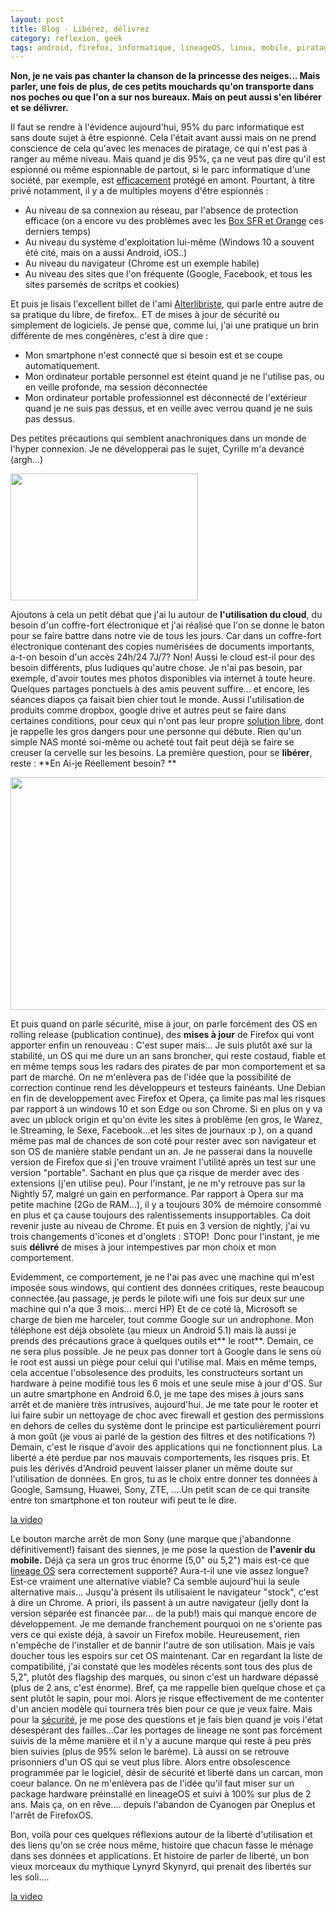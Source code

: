 ```yaml
---
layout: post
title: Blog - Libérez, délivrez
category: reflexion, geek
tags: android, firefox, informatique, lineageOS, linux, mobile, piratage, Réflexion, tutoriel
---
```

**Non, je ne vais pas chanter la chanson de la princesse des neiges... Mais parler, une fois de plus, de ces petits mouchards qu'on transporte dans nos poches ou que l'on a sur nos bureaux. Mais on peut aussi s'en libérer et se délivrer.**

Il faut se rendre à l'évidence aujourd'hui, 95% du parc informatique est sans doute sujet à être espionné. Cela l'était avant aussi mais on ne prend conscience de cela qu'avec les menaces de piratage, ce qui n'est pas à ranger au même niveau. Mais quand je dis 95%, ça ne veut pas dire qu'il est espionné ou même espionnable de partout, si le parc informatique d'une société, par exemple, est <a href="http://www.zataz.com/shadowpad-porte-cachee/?utm_source=feedburner&amp;utm_medium=feed&amp;utm_campaign=Feed%3A+ZatazNews+%28ZATAZ+News%29">efficacement</a> protégé en amont. Pourtant, à titre privé notamment, il y a de multiples moyens d'être espionnés :

* Au niveau de sa connexion au réseau, par l'absence de protection efficace (on a encore vu des problèmes avec les <a href="http://www.journaldugeek.com/2017/08/11/faille-securite-box-sfr-orange-wifi/">Box SFR et Orange</a> ces derniers temps)
* Au niveau du système d'exploitation lui-même (Windows 10 a souvent été cité, mais on a aussi Android, iOS..)
* Au niveau du navigateur (Chrome est un exemple habile)
* Au niveau des sites que l'on fréquente (Google, Facebook, et tous les sites parsemés de scritps et cookies)

Et puis je lisais l'excellent billet de l'ami <a href="http://alterlibriste.free.fr/index.php?post/2017/08/09/Perspective-critique">Alterlibriste</a>, qui parle entre autre de sa pratique du libre, de firefox.. ET de mises à jour de sécurité ou simplement de logiciels. Je pense que, comme lui, j'ai une pratique un brin différente de mes congénères, c'est à dire que :

* Mon smartphone n'est connecté que si besoin est et se coupe automatiquement.
* Mon ordinateur portable personnel est éteint quand je ne l'utilise pas, ou en veille profonde, ma session déconnectée
* Mon ordinateur portable professionnel est déconnecté de l'extérieur quand je ne suis pas dessus, et en veille avec verrou quand je ne suis pas dessus.

Des petites précautions qui semblent anachroniques dans un monde de l'hyper connexion. Je ne développerai pas le sujet, Cyrille m'a devancé (argh...)

<img class="size-medium wp-image-20986" src="https://cheziceman.files.wordpress.com/2017/08/metasploit.png?w=300" alt="" width="300" height="203" />

Ajoutons à cela un petit débat que j'ai lu autour de **l'utilisation du cloud**, du besoin d'un coffre-fort électronique et j'ai réalisé que l'on se donne le baton pour se faire battre dans notre vie de tous les jours. Car dans un coffre-fort électronique contenant des copies numérisées de documents importants, a-t-on besoin d'un accès 24h/24 7J/7? Non! Aussi le cloud est-il pour des besoin différents, plus ludiques qu'autre chose. Je n'ai pas besoin, par exemple, d'avoir toutes mes photos disponibles via internet à toute heure. Quelques partages ponctuels à des amis peuvent suffire... et encore, les séances diapos ça faisait bien chier tout le monde. Aussi l'utilisation de produits comme dropbox, google drive et autres peut se faire dans certaines conditions, pour ceux qui n'ont pas leur propre <a href="https://cheziceman.wordpress.com/2016/07/12/test-owncloud-vs-cozycloud-les-liberateurs-du-nuage/">solution libre</a>, dont je rappelle les gros dangers pour une personne qui débute. Rien qu'un simple NAS monté soi-même ou acheté tout fait peut déjà se faire se creuser la cervelle sur les besoins. La première question, pour se **libérer**, reste : **En Ai-je Réellement besoin? **

<img class="aligncenter size-full wp-image-20988" src="https://cheziceman.files.wordpress.com/2017/08/nightly57.jpg" alt="" width="723" height="372" />

Et puis quand on parle sécurité, mise à jour, on parle forcément des OS en rolling release (publication continue), des **mises à jour** de Firefox qui vont apporter enfin un renouveau : C'est super mais... Je suis plutôt axé sur la stabilité, un OS qui me dure un an sans broncher, qui reste costaud, fiable et en même temps sous les radars des pirates de par mon comportement et sa part de marché. On ne m'enlèvera pas de l'idée que la possibilité de correction continue rend les développeurs et testeurs fainéants. Une Debian en fin de developpement avec Firefox et Opera, ça limite pas mal les risques par rapport à un windows 10 et son Edge ou son Chrome. Si en plus on y va avec un µblock origin et qu'on évite les sites à problème (en gros, le Warez, le Streaming, le Sexe, Facebook...et les sites de journaux :p ), on a quand même pas mal de chances de son coté pour rester avec son navigateur et son OS de manière stable pendant un an. Je ne passerai dans la nouvelle version de Firefox que si j'en trouve vraiment l'utilité après un test sur une version "portable". Sachant en plus que ça risque de merder avec des extensions (j'en utilise peu). Pour l'instant, je ne m'y retrouve pas sur la Nightly 57, malgré un gain en performance. Par rapport à Opera sur ma petite machine (2Go de RAM...), il y a toujours 30% de mémoire consommé en plus et ça cause toujours des ralentissements insupportables. Ca doit revenir juste au niveau de Chrome. Et puis en 3 version de nightly, j'ai vu trois changements d'icones et d'onglets : STOP!  Donc pour l'instant, je me suis **délivré** de mises à jour intempestives par mon choix et mon comportement.

Evidemment, ce comportement, je ne l'ai pas avec une machine qui m'est imposée sous windows, qui contient des données critiques, reste beaucoup connectée.(au passage, je perds le pilote wifi une fois sur deux sur une machine qui n'a que 3 mois... merci HP) Et de ce coté là, Microsoft se charge de bien me harceler, tout comme Google sur un androphone. Mon téléphone est déjà obsolète (au mieux un Android 5.1) mais là aussi je prends des précautions grace à quelques outils et** le root**. Demain, ce ne sera plus possible. Je ne peux pas donner tort à Google dans le sens où le root est aussi un piège pour celui qui l'utilise mal. Mais en même temps, cela accentue l'obsolesence des produits, les constructeurs sortant un hardware à peine modifié tous les 6 mois et une seule mise à jour d'OS. Sur un autre smartphone en Android 6.0, je me tape des mises à jours sans arrêt et de manière très intrusives, aujourd'hui. Je me tate pour le rooter et lui faire subir un nettoyage de choc avec firewall et gestion des permissions en dehors de celles du système dont le principe est particulièrement pourri à mon goût (je vous ai parlé de la gestion des filtres et des notifications ?) Demain, c'est le risque d'avoir des applications qui ne fonctionnent plus. La liberté a été perdue par nos mauvais comportements, les risques pris. Et puis les dérivés d'Android peuvent laisser planer un même doute sur l'utilisation de données. En gros, tu as le choix entre donner tes données à Google, Samsung, Huawei, Sony, ZTE, ....Un petit scan de ce qui transite entre ton smartphone et ton routeur wifi peut te le dire.

[la video](https://www.youtube.com/watch?v=Svs7d3x7pzg)

Le bouton marche arrêt de mon Sony (une marque que j'abandonne définitivement!) faisant des siennes, je me pose la question de **l'avenir du mobile.** Déjà ça sera un gros truc énorme (5,0" ou 5,2") mais est-ce que <a href="https://lineageos.org">lineage OS</a> sera correctement supporté? Aura-t-il une vie assez longue? Est-ce vraiment une alternative viable? Ca semble aujourd'hui la seule alternative mais... Jusqu'à présent ils utilisaient le navigateur "stock", c'est à dire un Chrome. A priori, ils passent à un autre navigateur (jelly dont la version séparée est financée par... de la pub!) mais qui manque encore de développement. Je me demande franchement pourquoi on ne s'oriente pas vers ce qui existe déjà, à savoir un Firefox mobile. Heureusement, rien n'empêche de l'installer et de bannir l'autre de son utilisation. Mais je vais doucher tous les espoirs sur cet OS maintenant. Car en regardant la liste de compatibilité, j'ai constaté que les modèles récents sont tous des plus de 5,2", plutôt des flagship des marques, ou sinon c'est un hardware dépassé (plus de 2 ans, c'est énorme). Bref, ça me rappelle bien quelque chose et ça sent plutôt le sapin, pour moi. Alors je risque effectivement de me contenter d'un ancien modèle qui tournera très bien pour ce que je veux faire. Mais pour la <a href="https://cve.lineageos.org/kernels">sécurité</a>, je me pose des questions et je fais bien quand je vois l'état désespérant des failles...Car les portages de lineage ne sont pas forcément suivis de la même manière et il n'y a aucune marque qui reste à peu près bien suivies (plus de 95% selon le barème). Là aussi on se retrouve prisonniers d'un OS qui se veut plus libre. Alors entre obsolescence programmée par le logiciel, désir de sécurité et liberté dans un carcan, mon coeur balance. On ne m'enlèvera pas de l'idée qu'il faut miser sur un package hardware préinstallé en lineageOS et suivi à 100% sur plus de 2 ans. Mais ça, on en rêve.... depuis l'abandon de Cyanogen par Oneplus et l'arrêt de FirefoxOS.

Bon, voilà pour ces quelques réflexions autour de la liberté d'utilisation et des liens qu'on se crée nous même, histoire que chacun fasse le ménage dans ses données et applications. Et histoire de parler de liberté, un bon vieux morceaux du mythique Lynyrd Skynyrd, qui prenait des libertés sur les soli....

[la video](https://www.youtube.com/watch?v=fuZyMx2NXZM)

